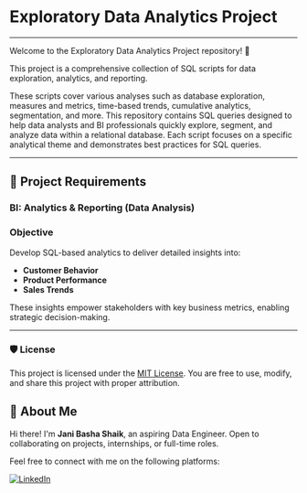 # Exploratory Data Analytics Project
---
Welcome to the Exploratory Data Analytics Project repository! 🚀

This project is a comprehensive collection of SQL scripts for data exploration, analytics, and reporting. 

These scripts cover various analyses such as database exploration, measures and metrics, time-based trends, cumulative analytics, segmentation, and more. This repository contains SQL queries designed to help data analysts and BI professionals quickly explore, segment, and analyze data within a relational database. Each script focuses on a specific analytical theme and demonstrates best practices for SQL queries.

---

## 🚀 Project Requirements
### BI: Analytics & Reporting (Data Analysis)

###  Objective
Develop SQL-based analytics to deliver detailed insights into:
- **Customer Behavior**
- **Product Performance**
- **Sales Trends**

These insights empower stakeholders with key business metrics, enabling strategic decision-making.

---


### 🛡️ License
This project is licensed under the [MIT License](LICENSE). You are free to use, modify, and share this project with proper attribution.

## 🌟 About Me
Hi there! I'm **Jani Basha Shaik**, an aspiring Data Engineer. Open to collaborating on projects, internships, or full-time roles. 

Feel free to connect with me on the following platforms:

[![LinkedIn](https://img.shields.io/badge/LinkedIn-0077B5?style=for-the-badge&logo=linkedin&logoColor=white)](https://www.linkedin.com/in/259janibasha)
